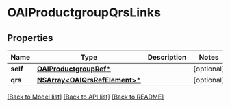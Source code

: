 # OAIProductgroupQrsLinks

## Properties
Name | Type | Description | Notes
------------ | ------------- | ------------- | -------------
**self** | [**OAIProductgroupRef***](OAIProductgroupRef.md) |  | [optional] 
**qrs** | [**NSArray&lt;OAIQrsRefElement&gt;***](OAIQrsRefElement.md) |  | [optional] 

[[Back to Model list]](../README.md#documentation-for-models) [[Back to API list]](../README.md#documentation-for-api-endpoints) [[Back to README]](../README.md)


